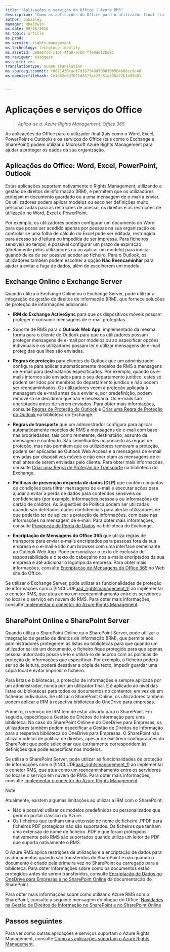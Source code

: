 ```yaml
---
title: "Aplicações e serviços do Office | Azure RMS"
description: "Como as aplicações do Office para o utilizador final (tais como o Word, Excel, PowerPoint e Outlook) e os serviços do Office (tais como o Exchange e SharePoint) podem utilizar o Microsoft Azure Rights Management para ajudar a proteger os dados da sua organização."
author: cabailey
manager: mbaldwin
ms.date: 09/06/2016
ms.topic: article
ms.prod: 
ms.service: rights-management
ms.technology: techgroup-identity
ms.assetid: 388e67cd-c16f-4fa0-a7bb-ffe0def2be81
ms.reviewer: esaggese
ms.suite: ems
translationtype: Human Translation
ms.sourcegitcommit: f0871436caef79187349d700d190564b08cc9e46
ms.openlocfilehash: 1e1a52e637671d857fac22c51a635e726fa99b01


---
```



# Aplicações e serviços do Office

>*Aplica-se a: Azure Rights Management, Office 365*

As aplicações do Office para o utilizador final (tais como o Word, Excel, PowerPoint e Outlook) e os serviços do Office (tais como o Exchange e SharePoint) podem utilizar o Microsoft Azure Rights Management para ajudar a proteger os dados da sua organização.

## Aplicações do Office: Word, Excel, PowerPoint, Outlook
Estas aplicações suportam nativamente o Rights Management, utilizando a gestão de direitos de informação (IRM), e permitem que os utilizadores protejam m documento guardado ou a uma mensagem de e-mail a enviar. Os utilizadores podem aplicar modelos ou escolher definições muito personalizadas para as restrições de acesso, os direitos e as restrições de utilização no Word, Excel e PowerPoint. 

Por exemplo, os utilizadores podem configurar um documento do Word para que possa ser acedido apenas por pessoas na sua organização ou controlar se uma folha de cálculo do Excel pode ser editada, restringida para acesso só d leitura ou impedida de ser impressa. Para ficheiros sensíveis ao tempo, é possível configurar um prazo de expiração (diretamente pelos utilizadores ou ao aplicar um modelo) para indicar quando deixa de ser possível aceder ao ficheiro. Para o Outlook, os utilizadores também podem escolher a opção **Não Reencaminhar** para ajudar a evitar a fuga de dados, além de escolherem um modelo.

## Exchange Online e Exchange Server
Quando utiliza o Exchange Online ou o Exchange Server, pode utilizar a integração de gestão de direitos de informação (IRM), que fornece soluções de proteção de informações adicionais:

-   **IRM do Exchange ActiveSync** para que os dispositivos móveis possam proteger e consumir mensagens de e-mail protegidas.

-   Suporte de RMS para o **Outlook Web App**, implementado da mesma forma para o cliente do Outlook para que os utilizadores possam proteger mensagens de e-mail por modelos ou ao especificar opções individuais e os utilizadores possam ler e utilizar mensagens de e-mail protegidas que lhes são enviadas.

-   **Regras de proteção** para clientes do Outlook que um administrador configura para aplicar automaticamente modelos de RMS a mensagens de e-mail para destinatários especificados. Por exemplo, quando os e-mails internos são enviados para o seu departamento jurídico, estes só podem ser lidos por membros do departamento jurídico e não podem ser reencaminhados. Os utilizadores veem a proteção aplicada à mensagem de e-mail antes de a enviar e, por predefinição, podem removê-la se decidirem que não é necessária. Os e-mails são encriptados antes de serem enviados. Para obter mais informações, consulte [Regras de Proteção do Outlook](https://technet.microsoft.com/library/dd638178%28v=exchg.150%29.aspx) e [Criar uma Regra de Proteção do Outlook](https://technet.microsoft.com/library/dd638196%28v=exchg.150%29.aspx) na biblioteca do Exchange.

-   **Regras de transporte** que um administrador configura para aplicar automaticamente modelos de RMS a mensagens de e-mail com base nas propriedades, tais como remetente, destinatário, assunto da mensagem e conteúdo. São semelhantes no conceito às regras de proteção, mas não permitem que os utilizadores removam a proteção, podem ser aplicadas ao Outlook Web Access e a mensagens de e-mail enviadas por dispositivos móveis e não encriptam as mensagens de e-mail antes de serem enviadas pelo cliente. Para obter mais informações, consulte [Criar uma Regra de Proteção de Transporte](https://technet.microsoft.com/library/dd302432.aspx) na biblioteca do Exchange.

-   **Políticas de prevenção de perda de dados (DLP)** que contêm conjuntos de condições para filtrar mensagens de e-mail e executar ações para ajudar a evitar a perda de dados para conteúdos sensíveis ou confidenciais (por exemplo, informações pessoais ou informações de cartão de crédito). As Sugestões de Política podem ser utilizadas quando são detetados dados confidenciais para alertar utilizadores de que poderão ter de aplicar a proteção de informações, com base nas informações na mensagem de e-mail. Para obter mais informações, consulte [Prevenção de Perda de Dados](https://technet.microsoft.com/library/jj150527%28v=exchg.150%29.aspx) na biblioteca do Exchange.

-   **Encriptação de Mensagens do Office 365** que utiliza regras de transporte para enviar e-mails encriptados para pessoas fora da sua empresa e o e-mail é lido num browser com uma interface semelhante ao Outlook Web App. Pode personalizar o texto de exclusão de responsabilidade e o texto do cabeçalho nos e-mails encriptados da sua empresa e até adicionar o logótipo da empresa. Para obter mais informações, consulte [Encriptação de Mensagens do Office 365](https://office.microsoft.com/o365-message-encryption-FX104179182.aspx) no Web site do Office.

Se utilizar o Exchange Server, pode utilizar as funcionalidades de proteção de informações com o [!INCLUDE[aad_rightsmanagement_1](../includes/aad_rightsmanagement_1_md.md)] ao implementar o conetor RMS, que atua como um reencaminhamento entre os servidores no local e o serviço em nuvem do RMS. Para obter mais informações, consulte [Implementar o conector do Azure Rights Management](../deploy-use/deploy-rms-connector.md).

## SharePoint Online e SharePoint Server
Quando utiliza o SharePoint Online ou o SharePoint Server, pode utilizar a integração de gestão de direitos de informação (IRM), que permite aos administradores protegerem as listas ou bibliotecas para que quando um utilizador sai de um documento, o ficheiro fique protegido para que apenas pessoal autorizado possa vê-lo e utilizá-lo de acordo com as políticas de proteção de informações que especificar. Por exemplo, o ficheiro poderá ser só de leitura, poderá desativar a cópia de texto, impedir guardar uma cópia local e evitar imprimir o ficheiro.

Para listas e bibliotecas, a proteção de informações é sempre aplicada por um administrador, nunca por um utilizador final. E é aplicado ao nível das listas ou bibliotecas para todos os documentos no contentor, em vez de em ficheiros individuais.  Se utilizar o SharePoint Online, os utilizadores também podem aplicar a IRM à respetiva biblioteca do OneDrive para empresas.

Primeiro, o serviço de IRM tem de estar ativado para o SharePoint. Em seguida, especifique a Gestão de Direitos de Informação para uma biblioteca. No caso do SharePoint Online e do OneDrive para Empresas, os utilizadores também podem especificar a Gestão de Direitos de Informação para a respetiva biblioteca do OneDrive para Empresas. O SharePoint não utiliza modelos de política de direitos, apesar de existirem configurações do SharePoint que pode selecionar que estritamente correspondem às definições que pode especificar nos modelos.

Se utiliza o SharePoint Server, pode utilizar as funcionalidades de proteção de informações com o [!INCLUDE[aad_rightsmanagement_1](../includes/aad_rightsmanagement_1_md.md)] ao implementar o conetor RMS, que atua como um reencaminhamento entre os servidores no local e o serviço em nuvem do RMS. Para obter mais informações, consulte [Implementar o conector do Azure Rights Management](../deploy-use/deploy-rms-connector.md).

> [!NOTE]
> Atualmente, existem algumas limitações ao utilizar a IRM com o SharePoint:
> 
> -   Não é possível utilizar os modelos predefinidos ou personalizados que gerir no portal clássico do Azure.
> -   Os ficheiros que tenham uma extensão de nome de ficheiro .PPDF para ficheiros PDF protegidos não são suportados. Os ficheiros que tenham uma extensão de nome de ficheiro .PDF e que foram protegidos nativamente pelo RMS são suportados quando utiliza um leitor de PDF que suporta nativamente o RMS.

O Azure RMS aplica restrições de utilização e a encriptação de dados para os documentos quando são transferidos do SharePoint e não quando o documento é criado pela primeira vez no SharePoint ou carregado para a biblioteca. Para obter informações sobre como os documentos estão protegidos antes de serem transferidos, consulte [Encriptação de Dados no OneDrive para Empresas e no SharePoint Online](https://technet.microsoft.com/library/dn905447.aspx) da documentação do SharePoint.

Para obter mais informações sobre como utilizar o Azure RMS com o SharePoint, consulte a seguinte mensagem do blogue do Office: [Novidades na Gestão de Direitos de Informação no SharePoint e no SharePoint Online](http://blogs.office.com/2012/11/09/whats-new-with-information-rights-management-in-sharepoint-and-sharepoint-online/)

## Passos seguintes

Para ver como outras aplicações e serviços suportam o Azure Rights Management, consulte [Como as aplicações suportam o Azure Rights Management](applications-support.md).


<!--HONumber=Sep16_HO1-->


